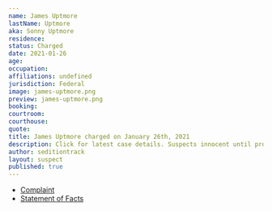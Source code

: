 ```yaml
---
name: James Uptmore
lastName: Uptmore
aka: Sonny Uptmore
residence: 
status: Charged
date: 2021-01-26
age: 
occupation: 
affiliations: undefined
jurisdiction: Federal
image: james-uptmore.png
preview: james-uptmore.png
booking: 
courtroom: 
courthouse: 
quote: 
title: James Uptmore charged on January 26th, 2021
description: Click for latest case details. Suspects innocent until proven guilty.
author: seditiontrack
layout: suspect
published: true
---
```

- [Complaint](https://www.justice.gov/opa/page/file/1360731/download)
- [Statement of Facts](https://www.justice.gov/opa/page/file/1360731/download)

